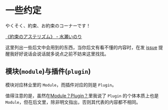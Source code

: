 # 一些约定

<heimu title="今夜もわたしとよう旗をあなたの心に立てて行きます！">やくそく、約束、お約束のコーナーです！</heimu>

<heimu title="Catch The Rainbow! 発売中！">[《約束のアステリズム》 - 水瀬いのり][netease-music-yakusoku-no-asuterizumu]</heimu>

[netease-music-yakusoku-no-asuterizumu]: http://music.163.com/m/song?id=1357785356

这里列出一些后文中会用到的东西，当你后文有看不懂的内容时，在发 [issue][kyandy-issue] 提醒我好好说话<black title="草">会说话就多说点</black>之前不妨来这里找找。

[kyandy-issue]: https://github.com/Yesterday17/Kyandy/issues

## 模块(`module`)与插件(`plugin`)

模块对应林业里的 `Module`，而插件对应的则是 `Plugin`。

值得注意的是，虽然在[Module？Plugin？][module-or-plugin]里我说了 `Plugin` 的个体本质上也是 `Module`，但在后文里，除非明文指出，否则其代表的内容都不相同。

[module-or-plugin]: structure.html#module%EF%BC%9Fplugin%EF%BC%9F
